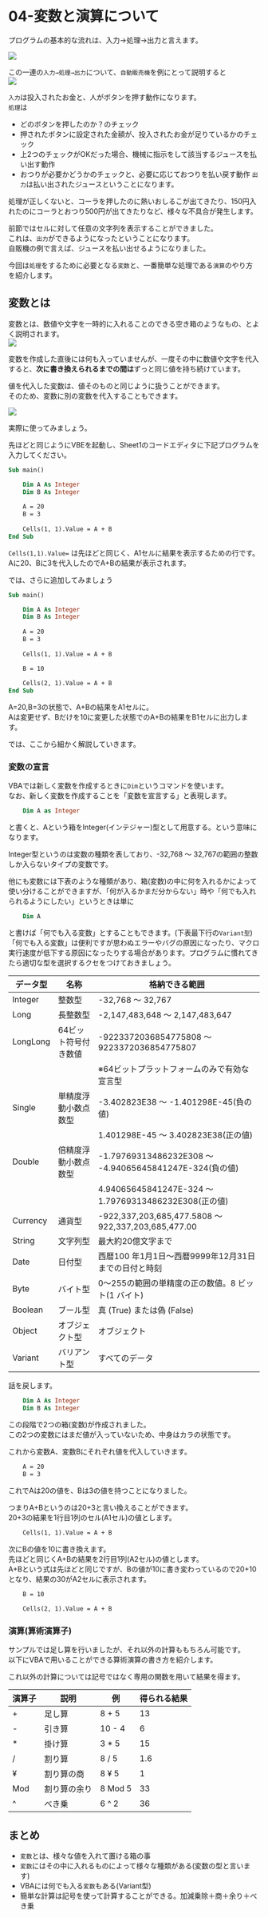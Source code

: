 # 04-変数と演算について

プログラムの基本的な流れは、入力→処理→出力と言えます。  

![](images/03-Variable/03-Variable20211812-142448.png)

この一連の`入力→処理→出力`について、`自動販売機`を例にとって説明すると  
![](images/04-Variable/04-Variable20222103-141827.png)

`入力`は投入されたお金と、人がボタンを押す動作になります。  
`処理`は  
- どのボタンを押したのか？のチェック
- 押されたボタンに設定された金額が、投入されたお金が足りているかのチェック
- 上2つのチェックがOKだった場合、機械に指示をして該当するジュースを払い出す動作
- おつりが必要かどうかのチェックと、必要に応じておつりを払い戻す動作
`出力`は払い出されたジュースということになります。  

処理が正しくないと、コーラを押したのに熱いおしるこが出てきたり、150円入れたのにコーラとおつり500円が出てきたりなど、様々な不具合が発生します。


前節ではセルに対して任意の文字列を表示することができました。  
これは、`出力`ができるようになったということになります。  
自販機の例で言えば、ジュースを払い出せるようになりました。

今回は`処理`をするために必要となる`変数`と、一番簡単な処理である`演算`のやり方を紹介します。  

## 変数とは

変数とは、数値や文字を一時的に入れることのできる空き箱のようなもの、とよく説明されます。  
![](images/03-Variable/03-Variable20211812-143401.png)

変数を作成した直後には何も入っていませんが、一度その中に数値や文字を代入すると、**次に書き換えられるまでの間は**ずっと同じ値を持ち続けています。  

値を代入した変数は、値そのものと同じように扱うことができます。  
そのため、変数に別の変数を代入することもできます。  

![](images/03-Variable/03-Variable20211812-144201.png)

実際に使ってみましょう。

先ほどと同じようにVBEを起動し、Sheet1のコードエディタに下記プログラムを入力してください。  

```vb
Sub main()

    Dim A As Integer
    Dim B As Integer
    
    A = 20
    B = 3
    
    Cells(1, 1).Value = A + B
End Sub
```

`Cells(1,1).Value=`
は先ほどと同じく、A1セルに結果を表示するための行です。  
Aに20、Bに3を代入したのでA+Bの結果が表示されます。  

では、さらに追加してみましょう
```vb
Sub main()

    Dim A As Integer
    Dim B As Integer
    
    A = 20
    B = 3
    
    Cells(1, 1).Value = A + B

    B = 10
    
    Cells(2, 1).Value = A + B
End Sub
```

A=20,B=3の状態で、A+Bの結果をA1セルに。  
Aは変更せず、Bだけを10に変更した状態でのA+Bの結果をB1セルに出力します。  

では、ここから細かく解説していきます。  

### 変数の宣言

VBAでは新しく変数を作成するときに`Dim`というコマンドを使います。  
なお、新しく変数を作成することを「変数を宣言する」と表現します。

```vb
    Dim A as Integer
```
と書くと、Aという箱をInteger(インテジャー)型として用意する。という意味になります。

Integer型というのは変数の種類を表しており、-32,768 ～ 32,767の範囲の整数しか入らないタイプの変数です。

他にも変数には下表のような種類があり、箱(変数)の中に何を入れるかによって使い分けることができますが、「何が入るかまだ分からない」時や「何でも入れられるようにしたい」というときは単に
```vb
    Dim A
```
と書けば「何でも入る変数」とすることもできます。(下表最下行の`Variant型`)  
「何でも入る変数」は便利ですが思わぬエラーやバグの原因になったり、マクロ実行速度が低下する原因になったりする場合があります。プログラムに慣れてきたら適切な型を選択するクセをつけておきましょう。  



| データ型 | 名称                 | 格納できる範囲                                          |
| -------- | -------------------- | ------------------------------------------------------- |
| Integer  | 整数型               | -32,768 ～ 32,767                                       |
| Long     | 長整数型             | -2,147,483,648 ～ 2,147,483,647                         |
| LongLong | 64ビット符号付き数値 | -9223372036854775808 ～ 9223372036854775807             |
|          |                      | ※64ビットプラットフォームのみで有効な宣言型             |
| Single   | 単精度浮動小数点数型 | -3.402823E38 ～ -1.401298E-45(負の値)                   |
|          |                      | 1.401298E-45 ～ 3.402823E38(正の値)                     |
| Double   | 倍精度浮動小数点数型 | -1.79769313486232E308 ～ -4.94065645841247E-324(負の値) |
|          |                      | 4.94065645841247E-324 ～ 1.79769313486232E308(正の値)   |
| Currency | 通貨型               | -922,337,203,685,477.5808 ～ 922,337,203,685,477.00     |
| String   | 文字列型             | 最大約20億文字まで                                      |
| Date     | 日付型               | 西暦100 年1月1日～西暦9999年12月31日までの日付と時刻    |
| Byte     | バイト型             | 0～255の範囲の単精度の正の数値。8 ビット(1 バイト)      |
| Boolean  | ブール型             | 真 (True) または偽 (False)                              |
| Object   | オブジェクト型       | オブジェクト                                            |
| Variant  | バリアント型         | すべてのデータ                                          |


話を戻します。  

```vb
    Dim A As Integer
    Dim B As Integer
```

この段階で2つの箱(変数)が作成されました。  
この2つの変数にはまだ値が入っていないため、中身はカラの状態です。  

これから変数A、変数Bにそれぞれ値を代入していきます。  

```vb
    A = 20
    B = 3
```
これでAは20の値を、Bは3の値を持つことになりました。  

つまりA+Bというのは20+3と言い換えることができます。  
20+3の結果を1行目1列のセル(A1セル)の値とします。
```vb
    Cells(1, 1).Value = A + B
```

次にBの値を10に書き換えます。  
先ほどと同じくA+Bの結果を2行目1列(A2セル)の値とします。  
A+Bという式は先ほどと同じですが、Bの値が10に書き変わっているので20+10となり、結果の30がA2セルに表示されます。

```vb
    B = 10
    
    Cells(2, 1).Value = A + B
```

### 演算(算術演算子)

サンプルでは足し算を行いましたが、それ以外の計算ももちろん可能です。  
以下にVBAで用いることができる算術演算の書き方を紹介します。  

これ以外の計算については記号ではなく専用の関数を用いて結果を得ます。  


| 演算子 | 説明         | 例      | 得られる結果 |
| ------ | ------------ | ------- | ------------ |
| +      | 足し算       | 8 + 5   | 13           |
| -      | 引き算       | 10 - 4 | 6            |
| *      | 掛け算       | 3 * 5   | 15           |
| /      | 割り算       | 8 / 5  | 1.6          |
| ¥      | 割り算の商   | 8 ¥ 5   | 1            |
| Mod    | 割り算の余り | 8 Mod 5 | 33           |
| ^      | べき乗       | 6 ^ 2   | 36           |

## まとめ

- `変数`とは、様々な値を入れて置ける箱の事
- `変数`にはその中に入れるものによって様々な種類がある(変数の型と言います)
- VBAには何でも入る`変数`もある(Variant型)
- 簡単な計算は記号を使って計算することができる。加減乗除＋商＋余り＋べき乗
